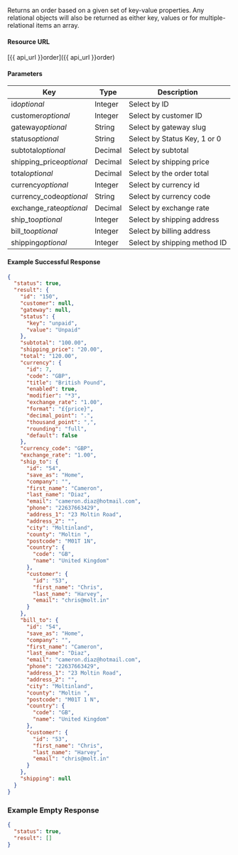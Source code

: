 <!--
@title Get single order by criteria
@author Moltin Ltd
@description Gets an order based on the given criteria

@sidebar 1
@family Order
@rate No
@auth Yes
@format JSON
@http GET
@version beta
-->
Returns an order based on a given set of key-value properties. Any relational objects will also be returned as either key, values or for multiple-relational items an array.


#### Resource URL
[{{ api_url }}order]({{ api_url }}order)


#### Parameters
Key | Type | Description
--- | ---- | -----------
id*optional* | Integer | Select by ID
customer*optional* | Integer | Select by customer ID
gateway*optional* | String | Select by gateway slug
status*optional* | String | Select by Status Key, 1 or 0
subtotal*optional* | Decimal | Select by subtotal
shipping_price*optional* | Decimal | Select by shipping price
total*optional* | Decimal | Select by the order total
currency*optional* | Integer | Select by currency id
currency_code*optional* | String | Select by currency code
exchange_rate*optional* | Decimal | Select by exchange rate
ship_to*optional* | Integer | Select by shipping address
bill_to*optional* | Integer | Select by billing address
shipping*optional* | Integer | Select by shipping method ID

<!--code-->
#### Example Successful Response
``` json
{
  "status": true,
  "result": {
    "id": "150",
    "customer": null,
    "gateway": null,
    "status": {
      "key": "unpaid",
      "value": "Unpaid"
    },
    "subtotal": "100.00",
    "shipping_price": "20.00",
    "total": "120.00",
    "currency": {
      "id": 7,
      "code": "GBP",
      "title": "British Pound",
      "enabled": true,
      "modifier": "*3",
      "exchange_rate": "1.00",
      "format": "£{price}",
      "decimal_point": ".",
      "thousand_point": ",",
      "rounding": "full",
      "default": false
    },
    "currency_code": "GBP",
    "exchange_rate": "1.00",
    "ship_to": {
      "id": "54",
      "save_as": "Home",
      "company": "",
      "first_name": "Cameron",
      "last_name": "Diaz",
      "email": "cameron.diaz@hotmail.com",
      "phone": "22637663429",
      "address_1": "23 Moltin Road",
      "address_2": "",
      "city": "Moltinland",
      "county": "Moltin ",
      "postcode": "M01T 1N",
      "country": {
        "code": "GB",
        "name": "United Kingdom"
      },
      "customer": {
        "id": "53",
        "first_name": "Chris",
        "last_name": "Harvey",
        "email": "chris@molt.in"
      }
    },
    "bill_to": {
      "id": "54",
      "save_as": "Home",
      "company": "",
      "first_name": "Cameron",
      "last_name": "Diaz",
      "email": "cameron.diaz@hotmail.com",
      "phone": "22637663429",
      "address_1": "23 Moltin Road",
      "address_2": "",
      "city": "Moltinland",
      "county": "Moltin ",
      "postcode": "M01T 1 N",
      "country": {
        "code": "GB",
        "name": "United Kingdom"
      },
      "customer": {
        "id": "53",
        "first_name": "Chris",
        "last_name": "Harvey",
        "email": "chris@molt.in"
      }
    },
    "shipping": null
  }
}
```


### Example Empty Response
``` json
{
  "status": true,
  "result": []
}
```
<!--/code-->